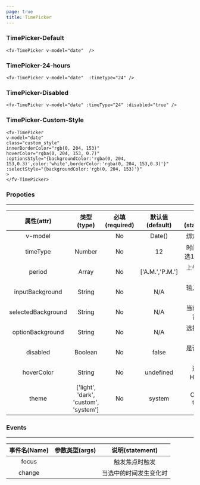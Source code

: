 ```yaml
---
page: true
title: TimePicker
---
```


<script>
  export default {
    data(){
      return {
        theme:0,
        date:new Date()
      }
    },
    computed:{
      $theme(){
        return !this.theme?'light':'dark';
      },
      divStyle(){
        if (this.$theme=='light'){
          return {
            backgroundColor:'#fff',
            padding:'20px',
            color:'#000',
          }
        }else{
          return {
            backgroundColor:'#000',
            padding:'20px',
            color:'#fff',
          }
        }
      },
    }
  }
</script>

### TimePicker-Default


<ClientOnly>


<ClientOnly>
  <fv-TimePicker style="width:50px" v-model="date"  />
</ClientOnly>

``` vue
<fv-TimePicker v-model="date"  />
```

### TimePicker-24-hours
<ClientOnly>
  <fv-TimePicker v-model="date" :timeType="24" />
</ClientOnly>

``` vue
<fv-TimePicker v-model="date"  :timeType="24" />
```

### TimePicker-Disabled
<ClientOnly>
  <fv-TimePicker v-model="date":timeType="24" :disabled="true" />
</ClientOnly>

``` vue
<fv-TimePicker v-model="date" :timeType="24" :disabled="true" />
```

### TimePicker-Custom-Style

<ClientOnly>
<fv-TimePicker 
v-model="date" 
class="custom_style" 
inputBackground="rgba(0, 90, 204, 0.6)"
innerBorderColor="rgb(0, 90, 153, 0.1)"
hoverColor="rgba(0, 204, 153, 0.1)"
>
</fv-TimePicker>
</ClientOnly>

``` vue
<fv-TimePicker 
v-model="date" 
class="custom_style" 
innerBorderColor="rgb(0, 204, 153)"
hoverColor="rgba(0, 204, 153, 0.7)"
:optionsStyle="{backgroundColor:'rgba(0, 204, 153,0.3)',color:'white',borderColor:'rgba(0, 204, 153,0.3)'}"
:selectStyle="{backgroundColor:'rgb(0, 204, 153)'}"
>
</fv-TimePicker>
```


</ClientOnly>


### Propoties
---
|     属性(attr)     |              类型(type)               | 必填(required) | 默认值(default) |   说明(statement)    |
|:------------------:|:-------------------------------------:|:--------------:|:---------------:|:--------------------:|
|      v-model       |                                       |       No       |     Date()      |      绑定的时间      |
|      timeType      |                Number                 |       No       |       12        | 时间制（可选12，24） |
|       period       |                 Array                 |       No       | ['A.M.','P.M.'] |     上午下午显示     |
|  inputBackground   |                String                 |       No       |       N/A       |     输入框背景色     |
| selectedBackground |                String                 |       No       |       N/A       |   当前选中框背景色   |
|  optionBackground  |                String                 |       No       |       N/A       |     选择器背景色     |
|      disabled      |                Boolean                |       No       |      false      |    是否禁用选项框    |
|     hoverColor     |                String                 |       No       |    undefined    |    选项的Hover值     |
|       theme        | ['light', 'dark', 'custom', 'system'] |       No       |     system      |     Custom theme     |


### Events
---
| 事件名(Name) | 参数类型(args) |    说明(statement)     |
|:------------:|:--------------:|:----------------------:|
|    focus     |                |     触发焦点时触发     |
|    change    |                | 当选中的时间发生变化时 |

